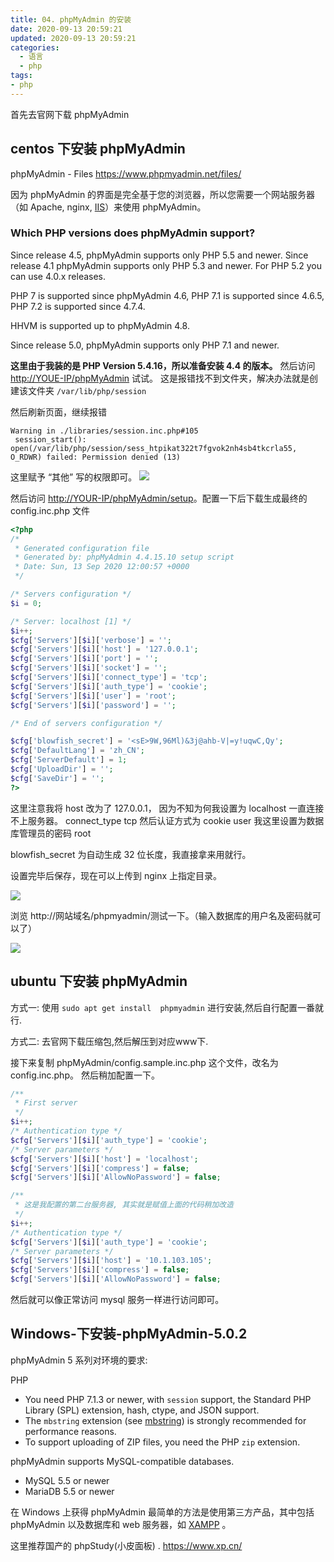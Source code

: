 ```yaml
---
title: 04. phpMyAdmin 的安装
date: 2020-09-13 20:59:21
updated: 2020-09-13 20:59:21
categories:
  - 语言
  - php
tags:
- php
---
```


首先去官网下载 phpMyAdmin

## centos 下安装 phpMyAdmin

phpMyAdmin - Files
<https://www.phpmyadmin.net/files/>

因为 phpMyAdmin 的界面是完全基于您的浏览器，所以您需要一个网站服务器（如 Apache, nginx, [IIS](https://docs.phpmyadmin.net/zh_CN/latest/glossary.html#term-iis)）来使用 phpMyAdmin。

### Which PHP versions does phpMyAdmin support?[](#which-php-versions-does-phpmyadmin-support "Permalink to this headline")

Since release 4.5, phpMyAdmin supports only PHP 5.5 and newer. Since release 4.1 phpMyAdmin supports only PHP 5.3 and newer. For PHP 5.2 you can use 4.0.x releases.

PHP 7 is supported since phpMyAdmin 4.6, PHP 7.1 is supported since 4.6.5, PHP 7.2 is supported since 4.7.4.

HHVM is supported up to phpMyAdmin 4.8.

Since release 5.0, phpMyAdmin supports only PHP 7.1 and newer.

**这里由于我装的是 PHP Version 5.4.16，所以准备安装 4.4 的版本。**
然后访问 <http://YOUE-IP/phpMyAdmin> 试试。
这是报错找不到文件夹，解决办法就是创建该文件夹 `/var/lib/php/session`

然后刷新页面，继续报错

```text
Warning in ./libraries/session.inc.php#105
 session_start(): open(/var/lib/php/session/sess_htpikat322t7fgvok2nh4sb4tkcrla55, O_RDWR) failed: Permission denied (13)
```

这里赋予 “其他” 写的权限即可。
![](https://upload-images.jianshu.io/upload_images/1662509-e4ef74ba83e2814b.png?imageMogr2/auto-orient/strip%7CimageView2/2/w/1240)

然后访问 <http://YOUR-IP/phpMyAdmin/setup>。配置一下后下载生成最终的 config.inc.php 文件

```php
<?php
/*
 * Generated configuration file
 * Generated by: phpMyAdmin 4.4.15.10 setup script
 * Date: Sun, 13 Sep 2020 12:00:57 +0000
 */

/* Servers configuration */
$i = 0;

/* Server: localhost [1] */
$i++;
$cfg['Servers'][$i]['verbose'] = '';
$cfg['Servers'][$i]['host'] = '127.0.0.1';
$cfg['Servers'][$i]['port'] = '';
$cfg['Servers'][$i]['socket'] = '';
$cfg['Servers'][$i]['connect_type'] = 'tcp';
$cfg['Servers'][$i]['auth_type'] = 'cookie';
$cfg['Servers'][$i]['user'] = 'root';
$cfg['Servers'][$i]['password'] = '';

/* End of servers configuration */

$cfg['blowfish_secret'] = '<sE>9W,96Ml)&3j@ahb-V|=y!uqwC,Qy';
$cfg['DefaultLang'] = 'zh_CN';
$cfg['ServerDefault'] = 1;
$cfg['UploadDir'] = '';
$cfg['SaveDir'] = '';
?>
```

这里注意我将 host 改为了 127.0.0.1， 因为不知为何我设置为 localhost 一直连接不上服务器。
connect_type tcp
然后认证方式为 cookie
user 我这里设置为数据库管理员的密码 root

blowfish_secret 为自动生成 32 位长度，我直接拿来用就行。

设置完毕后保存，现在可以上传到 nginx 上指定目录。

![](https://upload-images.jianshu.io/upload_images/1662509-4a96a34f81989272.png?imageMogr2/auto-orient/strip%7CimageView2/2/w/1240)

浏览 http://网站域名/phpmyadmin/测试一下。（输入数据库的用户名及密码就可以了）

![](https://upload-images.jianshu.io/upload_images/1662509-9b3370a6aef26371.png?imageMogr2/auto-orient/strip%7CimageView2/2/w/1240)

## ubuntu 下安装 phpMyAdmin

方式一: 使用 `sudo apt get install  phpmyadmin` 进行安装,然后自行配置一番就行.

方式二: 去官网下载压缩包,然后解压到对应www下.

接下来复制 phpMyAdmin/config.sample.inc.php 这个文件，改名为 config.inc.php。 然后稍加配置一下。

```php
/**
 * First server
 */
$i++;
/* Authentication type */
$cfg['Servers'][$i]['auth_type'] = 'cookie';
/* Server parameters */
$cfg['Servers'][$i]['host'] = 'localhost';
$cfg['Servers'][$i]['compress'] = false;
$cfg['Servers'][$i]['AllowNoPassword'] = false;

/**
 * 这是我配置的第二台服务器, 其实就是赋值上面的代码稍加改造
 */
$i++;
/* Authentication type */
$cfg['Servers'][$i]['auth_type'] = 'cookie';
/* Server parameters */
$cfg['Servers'][$i]['host'] = '10.1.103.105';
$cfg['Servers'][$i]['compress'] = false;
$cfg['Servers'][$i]['AllowNoPassword'] = false;
```

然后就可以像正常访问 mysql 服务一样进行访问即可。

## Windows-下安装-phpMyAdmin-5.0.2

phpMyAdmin 5 系列对环境的要求:

PHP

* You need PHP 7.1.3 or newer, with `session` support, the Standard PHP Library (SPL) extension, hash, ctype, and JSON support.
* The `mbstring` extension (see [mbstring](glossary.html#term-mbstring)) is strongly recommended for performance reasons.
* To support uploading of ZIP files, you need the PHP `zip` extension.

phpMyAdmin supports MySQL-compatible databases.

* MySQL 5.5 or newer
* MariaDB 5.5 or newer

在 Windows 上获得 phpMyAdmin 最简单的方法是使用第三方产品，其中包括 phpMyAdmin 以及数据库和 web 服务器，如 [XAMPP](https://www.apachefriends.org/index.html) 。

这里推荐国产的 phpStudy(小皮面板) .
<https://www.xp.cn/>
